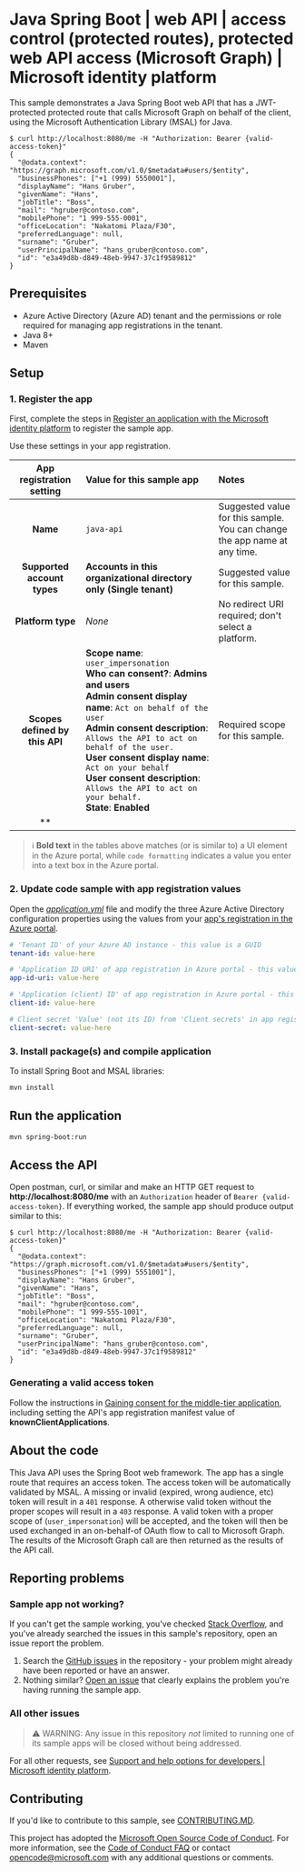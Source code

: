 <!-- Keeping yaml frontmatter commented out for now
---
# Metadata required by https://docs.microsoft.com/samples/browse/
# Metadata properties: https://review.docs.microsoft.com/help/contribute/samples/process/onboarding?branch=main#add-metadata-to-readme
languages:
- java
page_type: sample
name: "Java API written in Spring Boot that both protects its own endpoints and calls Graph on-behalf-of the client."
description: "This Java API that protects its own endpoints using JWT scope validation and calls Microsoft Graph on behalf of the client. The code in this sample is used by one or more articles on docs.microsoft.com."
products:
- azure
- azure-active-directory
- ms-graph
urlFragment: ms-identity-docs-code-webapp-java
---
-->

# Java Spring Boot | web API | access control (protected routes), protected web API access (Microsoft Graph)  | Microsoft identity platform

<!-- Build badges here
![Build passing.](https://img.shields.io/badge/build-passing-brightgreen.svg) ![Code coverage.](https://img.shields.io/badge/coverage-100%25-brightgreen.svg) ![License.](https://img.shields.io/badge/license-MIT-green.svg)
-->

This sample demonstrates a Java Spring Boot web API that has a JWT-protected protected route that calls Microsoft Graph on behalf of the client, using the Microsoft Authentication Library (MSAL) for Java.

```console
$ curl http://localhost:8080/me -H "Authorization: Bearer {valid-access-token}"
{
  "@odata.context": "https://graph.microsoft.com/v1.0/$metadata#users/$entity",
  "businessPhones": ["+1 (999) 5550001"],
  "displayName": "Hans Gruber",
  "givenName": "Hans",
  "jobTitle": "Boss",
  "mail": "hgruber@contoso.com",
  "mobilePhone": "1 999-555-0001",
  "officeLocation": "Nakatomi Plaza/F30",
  "preferredLanguage": null,
  "surname": "Gruber",
  "userPrincipalName": "hans_gruber@contoso.com",
  "id": "e3a49d8b-d849-48eb-9947-37c1f9589812"
}
```

<!-- TODO: Link to first tutorial in series when published. -->

## Prerequisites

- Azure Active Directory (Azure AD) tenant and the permissions or role required for managing app registrations in the tenant.
- Java 8+
- Maven

## Setup

### 1. Register the app

First, complete the steps in [Register an application with the Microsoft identity platform](https://docs.microsoft.com/azure/active-directory/develop/quickstart-register-app) to register the sample app.

Use these settings in your app registration.

| App registration <br/> setting | Value for this sample app                                            | Notes                                                                            |
|:------------------------------:|:---------------------------------------------------------------------|:---------------------------------------------------------------------------------|
| **Name**                       | `java-api`                                                           | Suggested value for this sample. <br/> You can change the app name at any time.  |
| **Supported account types**    | **Accounts in this organizational directory only (Single tenant)**   | Suggested value for this sample.                                                 |
| **Platform type**              | _None_                                                               | No redirect URI required; don't select a platform.                               |
| **Scopes defined by this API** | **Scope name**: `user_impersonation`<br/>**Who can consent?**: **Admins and users**<br/>**Admin consent display name**: `Act on behalf of the user`<br/>**Admin consent description**: `Allows the API to act on behalf of the user.`<br/>**User consent display name**: `Act on your behalf`<br/>**User consent description**: `Allows the API to act on your behalf.`<br/>**State**: **Enabled** | Required scope for this sample. |
| **

> :information_source: **Bold text** in the tables above matches (or is similar to) a UI element in the Azure portal, while `code formatting` indicates a value you enter into a text box in the Azure portal.

### 2. Update code sample with app registration values

Open the [_application.yml_](src/main/resources/application.yml) file and modify the three Azure Active Directory configuration properties using the values from your [app's registration in the Azure portal](https://docs.microsoft.com/azure/active-directory/develop/quickstart-register-app).

```yaml
# 'Tenant ID' of your Azure AD instance - this value is a GUID
tenant-id: value-here

# 'Application ID URI' of app registration in Azure portal - this value typically starts with api://
app-id-uri: value-here

# 'Application (client) ID' of app registration in Azure portal - this value is a GUID
client-id: value-here

# Client secret 'Value' (not its ID) from 'Client secrets' in app registration in Azure portal
client-secret: value-here
```

### 3. Install package(s) and compile application

To install Spring Boot and MSAL libraries:

```bash
mvn install
```

## Run the application

```bash
mvn spring-boot:run
```

## Access the API

Open postman, curl, or similar and make an HTTP GET request to **http://localhost:8080/me** with an `Authorization` header of `Bearer {valid-access-token}`. If everything worked, the sample app should produce output similar to this:

```console
$ curl http://localhost:8080/me -H "Authorization: Bearer {valid-access-token}"
{
  "@odata.context": "https://graph.microsoft.com/v1.0/$metadata#users/$entity",
  "businessPhones": ["+1 (999) 5551001"],
  "displayName": "Hans Gruber",
  "givenName": "Hans",
  "jobTitle": "Boss",
  "mail": "hgruber@contoso.com",
  "mobilePhone": "1 999-555-1001",
  "officeLocation": "Nakatomi Plaza/F30",
  "preferredLanguage": null,
  "surname": "Gruber",
  "userPrincipalName": "hans_gruber@contoso.com",
  "id": "e3a49d8b-d849-48eb-9947-37c1f9589812"
}
```

### Generating a valid access token

Follow the instructions in [Gaining consent for the middle-tier application](https://docs.microsoft.com/azure/active-directory/develop/v2-oauth2-on-behalf-of-flow#gaining-consent-for-the-middle-tier-application), including setting the API's app registration manifest value of **knownClientApplications**.

## About the code

This Java API uses the Spring Boot web framework. The app has a single route that requires an access token. The access token will be automatically validated by MSAL. A missing or invalid (expired, wrong audience, etc) token will result in a `401` response. A otherwise valid token without the proper scopes will result in a `403` response. A valid token with a proper scope of (`user_impersonation`) will be accepted, and the token will then be used exchanged in an on-behalf-of OAuth flow to call to Microsoft Graph. The results of the Microsoft Graph call are then returned as the results of the API call.

## Reporting problems

### Sample app not working?

If you can't get the sample working, you've checked [Stack Overflow](http://stackoverflow.com/questions/tagged/msal), and you've already searched the issues in this sample's repository, open an issue report the problem.

1. Search the [GitHub issues](../issues) in the repository - your problem might already have been reported or have an answer.
1. Nothing similar? [Open an issue](../issues/new) that clearly explains the problem you're having running the sample app.

### All other issues

> :warning: WARNING: Any issue in this repository _not_ limited to running one of its sample apps will be closed without being addressed.

For all other requests, see [Support and help options for developers | Microsoft identity platform](https://docs.microsoft.com/azure/active-directory/develop/developer-support-help-options).

## Contributing

If you'd like to contribute to this sample, see [CONTRIBUTING.MD](/CONTRIBUTING.md).

This project has adopted the [Microsoft Open Source Code of Conduct](https://opensource.microsoft.com/codeofconduct/). For more information, see the [Code of Conduct FAQ](https://opensource.microsoft.com/codeofconduct/faq/) or contact [opencode@microsoft.com](mailto:opencode@microsoft.com) with any additional questions or comments.